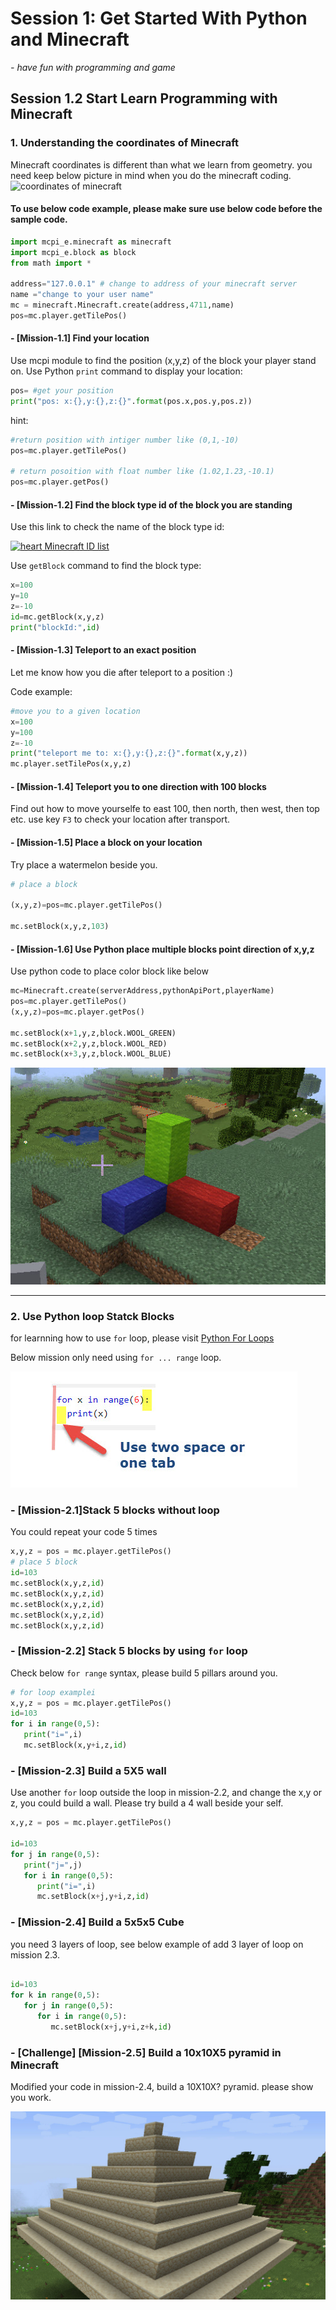 # Session 1: Get Started With Python and Minecraft

  *- have fun with programming and game*

## Session 1.2 Start Learn Programming with Minecraft

### 1. Understanding the coordinates of Minecraft

Minecraft coordinates is different than what we learn from geometry. you need keep below picture in mind when you do the minecraft coding.
![coordinates of minecraft](https://stoneskin.github.io/python-minecraft/documents/minecraft_Coordinates.png)

#### To use below code example, please make sure use below code before the sample code.

```python
import mcpi_e.minecraft as minecraft
import mcpi_e.block as block
from math import *

address="127.0.0.1" # change to address of your minecraft server
name ="change to your user name"
mc = minecraft.Minecraft.create(address,4711,name)
pos=mc.player.getTilePos()
```

#### - [Mission-1.1] Find your location

Use mcpi module to find the position (x,y,z) of the block your player stand on.
Use Python `print` command to display your location:

```python
pos= #get your position
print("pos: x:{},y:{},z:{}".format(pos.x,pos.y,pos.z))
```

hint:

```python
#return position with intiger number like (0,1,-10)
pos=mc.player.getTilePos()

# return posoition with float number like (1.02,1.23,-10.1)
pos=mc.player.getPos()
```

#### - [Mission-1.2] Find the block type id of the block you are standing

Use this link to check the name of the block type id:

[![heart](https://stoneskin.github.io/python-minecraft/documents/heart.png) Minecraft ID list](https://minecraft-ids.grahamedgecombe.com/)

Use `getBlock` command to find the block type:

```python
x=100
y=10
z=-10
id=mc.getBlock(x,y,z)
print("blockId:",id)
```

#### - [Mission-1.3] Teleport to an exact position

Let me know how you die after teleport to a position :)

Code example:

```python
#move you to a given location
x=100
y=100
z=-10
print("teleport me to: x:{},y:{},z:{}".format(x,y,z))
mc.player.setTilePos(x,y,z)
```

#### - [Mission-1.4] Teleport you to one direction with 100 blocks

Find out how to move yourselfe to east 100, then north, then west, then top etc.
use key `F3` to check your location after transport.

#### - [Mission-1.5] Place a block on your location

Try place a watermelon beside you.

```python
# place a block

(x,y,z)=pos=mc.player.getTilePos()

mc.setBlock(x,y,z,103)

```

#### - [Mission-1.6] Use Python place multiple blocks point direction of x,y,z

Use python code to place color block like below

```python
mc=Minecraft.create(serverAddress,pythonApiPort,playerName)
pos=mc.player.getTilePos()
(x,y,z)=pos=mc.player.getPos()

mc.setBlock(x+1,y,z,block.WOOL_GREEN)
mc.setBlock(x+2,y,z,block.WOOL_RED)
mc.setBlock(x+3,y,z,block.WOOL_BLUE)
```

![xyz](xyz.jpg)

------

### 2. Use Python loop Statck Blocks

for learnning how to use `for` loop, please visit [Python For Loops](https://www.w3schools.com/python/python_for_loops.asp)

Below mission only need using `for ... range` loop.

![forloop](forloop.jpg)

### - [Mission-2.1]Stack 5 blocks without loop

You could repeat your code 5 times

```python
x,y,z = pos = mc.player.getTilePos()
# place 5 block
id=103
mc.setBlock(x,y,z,id)
mc.setBlock(x,y,z,id)
mc.setBlock(x,y,z,id)
mc.setBlock(x,y,z,id)
mc.setBlock(x,y,z,id)
```

### - [Mission-2.2] Stack 5 blocks by using `for` loop

Check below `for range` syntax,  please build 5 pillars around you.

```python
# for loop examplei
x,y,z = pos = mc.player.getTilePos()
id=103
for i in range(0,5):
   print("i=",i)
   mc.setBlock(x,y+i,z,id)

```

### - [Mission-2.3] Build a 5X5 wall

Use another `for` loop outside the loop in mission-2.2, and change the x,y or z, you could build a wall.
Please try build a 4 wall beside your self.

```python
x,y,z = pos = mc.player.getTilePos()

id=103
for j in range(0,5):
   print("j=",j)
   for i in range(0,5):
      print("i=",i)
      mc.setBlock(x+j,y+i,z,id)

```

### - [Mission-2.4] Build a 5x5x5 Cube

you need 3 layers of loop,  see below example of add 3 layer of loop on mission 2.3.

```python

id=103
for k in range(0,5):
   for j in range(0,5):
      for i in range(0,5):
         mc.setBlock(x+j,y+i,z+k,id)

```

### - [Challenge] [Mission-2.5] Build a 10x10X5 pyramid in Minecraft

Modified your code in mission-2.4, build a 10X10X? pyramid.
please show you work.

![pyramid](pyramid.jpg)